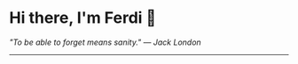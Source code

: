 <h1>Hi there, I'm Ferdi 👋</h1>

<p><em>
  "To be able to forget means sanity." — Jack London
</em></p>

---
